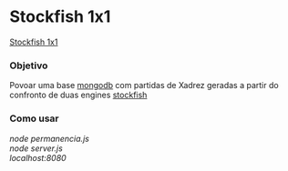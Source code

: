 # Stockfish 1x1
 
[Stockfish 1x1](https://www.youtube.com/watch?v=odQZWNiWH5A)  

### **Objetivo**  
Povoar uma base [mongodb](https://www.mongodb.com) com partidas de Xadrez geradas a partir do confronto de duas engines [stockfish](https://stockfishchess.org/)  
  
  
### **Como usar**  
_node permanencia.js_  
_node server.js_  
_localhost:8080_
